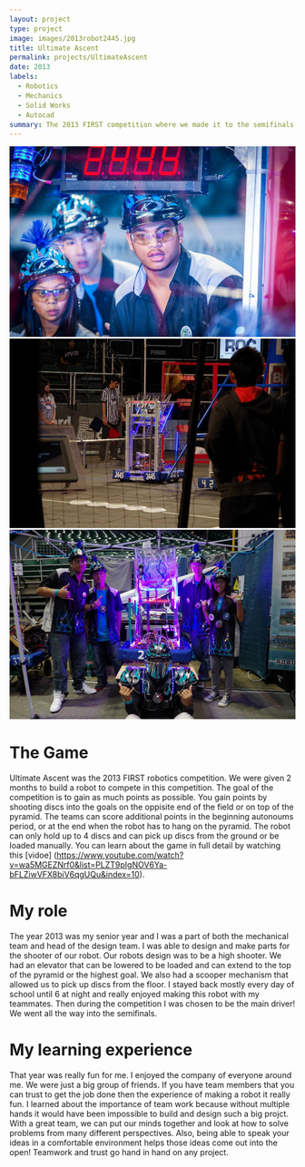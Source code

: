 ```yaml
---
layout: project
type: project
image: images/2013robot2445.jpg
title: Ultimate Ascent
permalink: projects/UltimateAscent
date: 2013
labels:
  - Robotics
  - Mechanics
  - Solid Works
  - Autocad
summary: The 2013 FIRST competition where we made it to the semifinals!
---
```


<div class="ui small rounded images">
  <img class="ui image" src="../images/2013competition2445.jpg">
  <img class="ui image" src="../images/2013competitionRobot.jpg">
  <img class="ui image" src="../images/2013team2445.jpg">
</div>

# The Game

Ultimate Ascent was the 2013 FIRST robotics competition. We were given 2 months to build a robot to compete in this competition. The goal of the competition is to gain as much points as possible. You gain points by shooting discs into the goals on the oppisite end of the field or on top of the pyramid. The teams can score additional points in the beginning autonoums period, or at the end when the robot has to hang on the pyramid. The robot can only hold up to 4 discs and can pick up discs from the ground or be loaded manually. You can learn about the game in full detail by watching this [vidoe] (https://www.youtube.com/watch?v=wa5MGEZNrf0&list=PLZT9pIgNOV6Ya-bFLZiwVFX8biV6qgUQu&index=10).

# My role

The year 2013 was my senior year and I was a part of both the mechanical team and head of the design team. I was able to design and make parts for the shooter of our robot. Our robots design was to be a high shooter. We had an elevator that can be lowered to be loaded and can extend to the top of the pyramid or the highest goal. We also had a scooper mechanism that allowed us to pick up discs from the floor. I stayed back mostly every day of school until 6 at night and really enjoyed making this robot with my teammates.  Then during the competition I was chosen to be the main driver! We went all the way into the semifinals.
 
# My learning experience

That year was really fun for me. I enjoyed the company of everyone around me. We were just a big group of friends. If you have team members that you can trust to get the job done then the experience of making a robot it really fun. I learned about the importance of team work because without multiple hands it would have been impossible to build and design such a big projct. With a great team, we can put our minds together and look at how to solve problems from many different perspectives. Also, being able to speak your ideas in a comfortable environment helps those ideas come out into the open! Teamwork and trust go hand in hand on any project.
